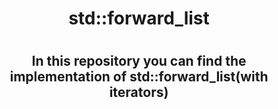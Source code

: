 <div align = "center">
<h1>std::forward_list<h1>
<h2>In this repository you can find the implementation of std::forward_list(with iterators)<h2>
</div>
